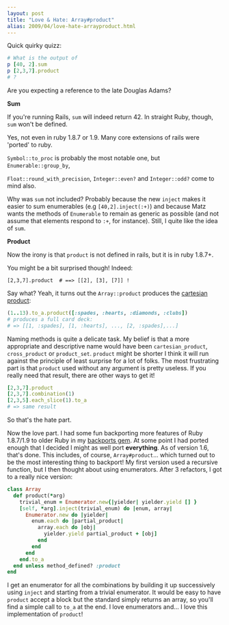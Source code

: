 ```yaml
---
layout: post
title: "Love & Hate: Array#product"
alias: 2009/04/love-hate-arrayproduct.html
---
```


Quick quirky quizz:

``` ruby
# What is the output of
p [40, 2].sum
p [2,3,7].product
# ?
```

Are you expecting a reference to the late Douglas Adams?

<!-- more -->

<b>Sum</b>

If you're running Rails, `sum` will indeed return 42. In straight Ruby, though, `sum` won't be defined.

Yes, not even in ruby 1.8.7 or 1.9. Many core extensions of rails were 'ported' to ruby.

`Symbol::to_proc` is probably the most notable one, but `Enumerable::group_by`,

`Float::round_with_precision`, `Integer::even?` and `Integer::odd?` come to mind also.

Why was `sum` not included? Probably because the new `inject` makes it
easier to sum enumerables (e.g `[40,2].inject(:+)`) and because Matz wants the methods of `Enumerable` to remain as generic as possible (and not assume that elements respond to `:+`, for instance). Still, I quite like the idea of `sum`.

<b>Product</b>

Now the irony is that `product` is not defined in rails, but it is in ruby 1.8.7+.

You might be a bit surprised though! Indeed:

`[2,3,7].product  # ==> [[2], [3], [7]] !`

Say what? Yeah, it turns out the `Array::product` produces the <a href="http://en.wikipedia.org/wiki/Cartesian_product">cartesian product</a>:

``` ruby
(1..13).to_a.product([:spades, :hearts, :diamonds, :clubs])
# produces a full card deck:
# => [[1, :spades], [1, :hearts], ..., [2, :spades],...]
```

Naming methods is quite a delicate task. My belief is that a more appropriate and descriptive name would have been `cartesian_product`, `cross_product` or `product_set`. `product` might be shorter I think it will run against the principle of least surprise for a lot of folks. The most frustrating part is that `product` used without any argument is pretty useless. If you really need that result, there are other ways to get it!

``` ruby
[2,3,7].product
[2,3,7].combination(1)
[2,3,5].each_slice(1).to_a
# => same result
```

So that's the hate part.

Now the love part. I had some fun backporting more features of Ruby 1.8.7/1.9 to older Ruby in my <a href="http://github.com/marcandre/backports">backports gem</a>. At some point I had ported enough that I decided I might as well port <b>everything</b>. As of version 1.6, that's done. This includes, of course, `Array#product`... which turned out to be the most interesting thing to backport! My first version used a recursive function, but I then thought about using enumerators. After 3 refactors, I got to a really nice version:

``` ruby
class Array
  def product(*arg)
    trivial_enum = Enumerator.new{|yielder| yielder.yield [] }
    [self, *arg].inject(trivial_enum) do |enum, array|
      Enumerator.new do |yielder|
        enum.each do |partial_product|
          array.each do |obj|
            yielder.yield partial_product + [obj]
          end
        end
      end
    end.to_a
  end unless method_defined? :product
end
```


I get an enumerator for all the combinations by building it up successively using `inject` and starting from a trivial enumerator. It would be easy to have `product` accept a block but the standard simply returns an array, so you'll find a simple call to `to_a` at the end. I love enumerators and... I love this implementation of `product`!

